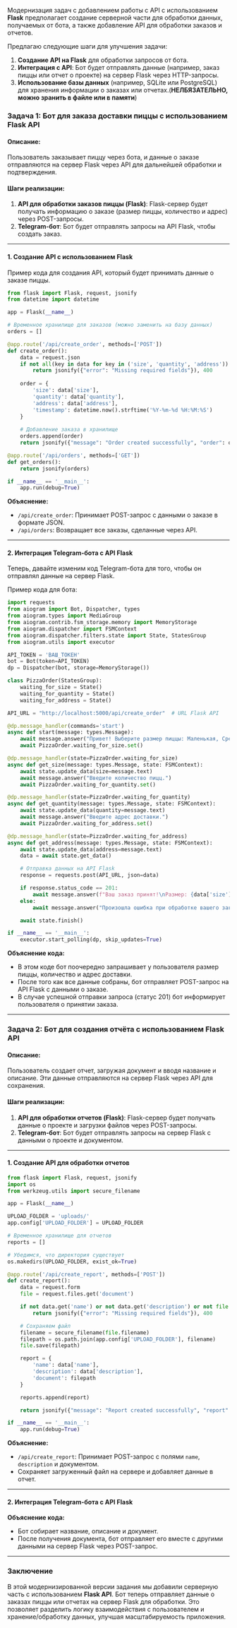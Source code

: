 Модернизация задач с добавлением работы с API с использованием **Flask** предполагает создание серверной части для обработки данных, получаемых от бота, а также добавление API для обработки заказов и отчетов.

Предлагаю следующие шаги для улучшения задачи:

1. **Создание API на Flask** для обработки запросов от бота.
2. **Интеграция с API**: Бот будет отправлять данные (например, заказ пиццы или отчет о проекте) на сервер Flask через HTTP-запросы.
3. **Использование базы данных** (например, SQLite или PostgreSQL) для хранения информации о заказах или отчетах.(**НЕЛБЯЗАТЕЛЬНО, можно зранить в файле или в памяти**)

### Задача 1: Бот для заказа доставки пиццы с использованием Flask API

#### Описание:
Пользователь заказывает пиццу через бота, и данные о заказе отправляются на сервер Flask через API для дальнейшей обработки и подтверждения.

#### Шаги реализации:

1. **API для обработки заказов пиццы (Flask)**: Flask-сервер будет получать информацию о заказе (размер пиццы, количество и адрес) через POST-запросы.
2. **Telegram-бот**: Бот будет отправлять запросы на API Flask, чтобы создать заказ.

---

#### 1. Создание API с использованием Flask

Пример кода для создания API, который будет принимать данные о заказе пиццы.

```python
from flask import Flask, request, jsonify
from datetime import datetime

app = Flask(__name__)

# Временное хранилище для заказов (можно заменить на базу данных)
orders = []

@app.route('/api/create_order', methods=['POST'])
def create_order():
    data = request.json
    if not all(key in data for key in ('size', 'quantity', 'address')):
        return jsonify({"error": "Missing required fields"}), 400
    
    order = {
        'size': data['size'],
        'quantity': data['quantity'],
        'address': data['address'],
        'timestamp': datetime.now().strftime('%Y-%m-%d %H:%M:%S')
    }
    
    # Добавление заказа в хранилище
    orders.append(order)
    return jsonify({"message": "Order created successfully", "order": order}), 201

@app.route('/api/orders', methods=['GET'])
def get_orders():
    return jsonify(orders)

if __name__ == '__main__':
    app.run(debug=True)
```

**Объяснение:**
- `/api/create_order`: Принимает POST-запрос с данными о заказе в формате JSON.
- `/api/orders`: Возвращает все заказы, сделанные через API.

---

#### 2. Интеграция Telegram-бота с API Flask

Теперь, давайте изменим код Telegram-бота для того, чтобы он отправлял данные на сервер Flask.

Пример кода для бота:

```python
import requests
from aiogram import Bot, Dispatcher, types
from aiogram.types import MediaGroup
from aiogram.contrib.fsm_storage.memory import MemoryStorage
from aiogram.dispatcher import FSMContext
from aiogram.dispatcher.filters.state import State, StatesGroup
from aiogram.utils import executor

API_TOKEN = 'ВАШ_ТОКЕН'
bot = Bot(token=API_TOKEN)
dp = Dispatcher(bot, storage=MemoryStorage())

class PizzaOrder(StatesGroup):
    waiting_for_size = State()
    waiting_for_quantity = State()
    waiting_for_address = State()

API_URL = "http://localhost:5000/api/create_order"  # URL Flask API

@dp.message_handler(commands='start')
async def start(message: types.Message):
    await message.answer("Привет! Выберите размер пиццы: Маленькая, Средняя, Большая.")
    await PizzaOrder.waiting_for_size.set()

@dp.message_handler(state=PizzaOrder.waiting_for_size)
async def get_size(message: types.Message, state: FSMContext):
    await state.update_data(size=message.text)
    await message.answer("Введите количество пицц.")
    await PizzaOrder.waiting_for_quantity.set()

@dp.message_handler(state=PizzaOrder.waiting_for_quantity)
async def get_quantity(message: types.Message, state: FSMContext):
    await state.update_data(quantity=message.text)
    await message.answer("Введите адрес доставки.")
    await PizzaOrder.waiting_for_address.set()

@dp.message_handler(state=PizzaOrder.waiting_for_address)
async def get_address(message: types.Message, state: FSMContext):
    await state.update_data(address=message.text)
    data = await state.get_data()

    # Отправка данных на API Flask
    response = requests.post(API_URL, json=data)

    if response.status_code == 201:
        await message.answer(f"Ваш заказ принят!\nРазмер: {data['size']}\nКоличество: {data['quantity']}\nАдрес: {data['address']}")
    else:
        await message.answer("Произошла ошибка при обработке вашего заказа.")

    await state.finish()

if __name__ == '__main__':
    executor.start_polling(dp, skip_updates=True)
```

**Объяснение кода:**
- В этом коде бот поочередно запрашивает у пользователя размер пиццы, количество и адрес доставки.
- После того как все данные собраны, бот отправляет POST-запрос на API Flask с данными о заказе.
- В случае успешной отправки запроса (статус 201) бот информирует пользователя о принятии заказа.

---

### Задача 2: Бот для создания отчёта с использованием Flask API

#### Описание:
Пользователь создает отчет, загружая документ и вводя название и описание. Эти данные отправляются на сервер Flask через API для сохранения.

#### Шаги реализации:

1. **API для обработки отчетов (Flask)**: Flask-сервер будет получать данные о проекте и загрузки файлов через POST-запросы.
2. **Telegram-бот**: Бот будет отправлять запросы на сервер Flask с данными о проекте и документом.

---

#### 1. Создание API для обработки отчетов

```python
from flask import Flask, request, jsonify
import os
from werkzeug.utils import secure_filename

app = Flask(__name__)

UPLOAD_FOLDER = 'uploads/'
app.config['UPLOAD_FOLDER'] = UPLOAD_FOLDER

# Временное хранилище для отчетов
reports = []

# Убедимся, что директория существует
os.makedirs(UPLOAD_FOLDER, exist_ok=True)

@app.route('/api/create_report', methods=['POST'])
def create_report():
    data = request.form
    file = request.files.get('document')

    if not data.get('name') or not data.get('description') or not file:
        return jsonify({"error": "Missing required fields"}), 400

    # Сохраняем файл
    filename = secure_filename(file.filename)
    filepath = os.path.join(app.config['UPLOAD_FOLDER'], filename)
    file.save(filepath)

    report = {
        'name': data['name'],
        'description': data['description'],
        'document': filepath
    }

    reports.append(report)

    return jsonify({"message": "Report created successfully", "report": report}), 201

if __name__ == '__main__':
    app.run(debug=True)
```

**Объяснение:**
- `/api/create_report`: Принимает POST-запрос с полями `name`, `description` и документом.
- Сохраняет загруженный файл на сервере и добавляет данные в отчет.

---

#### 2. Интеграция Telegram-бота с API Flask


**Объяснение кода:**
- Бот собирает название, описание и документ.
- После получения документа, бот отправляет его вместе с другими данными на сервер Flask через POST-запрос.

---

### Заключение

В этой модернизированной версии задания мы добавили серверную часть с использованием **Flask API**. Бот теперь отправляет данные о заказах пиццы или отчетах на сервер Flask для обработки. Это позволяет разделить логику взаимодействия с пользователем и хранение/обработку данных, улучшая масштабируемость приложения.
